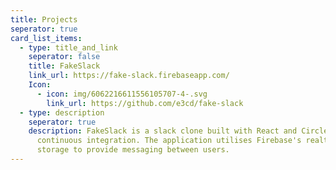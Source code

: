```yaml
---
title: Projects
seperator: true
card_list_items:
  - type: title_and_link
    seperator: false
    title: FakeSlack
    link_url: https://fake-slack.firebaseapp.com/
    Icon:
      - icon: img/6062216611556105707-4-.svg
        link_url: https://github.com/e3cd/fake-slack
  - type: description
    seperator: true
    description: FakeSlack is a slack clone built with React and CircleCI for
      continuous integration. The application utilises Firebase's realtime
      storage to provide messaging between users.
---
```


